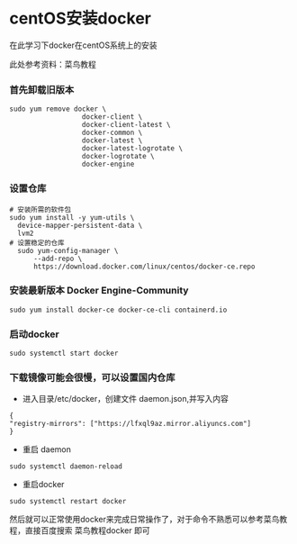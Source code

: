 # centOS安装docker

在此学习下docker在centOS系统上的安装

此处参考资料：菜鸟教程

### 首先卸载旧版本
```
sudo yum remove docker \
                  docker-client \
                  docker-client-latest \
                  docker-common \
                  docker-latest \
                  docker-latest-logrotate \
                  docker-logrotate \
                  docker-engine
```

### 设置仓库
```puml
# 安装所需的软件包
sudo yum install -y yum-utils \
  device-mapper-persistent-data \
  lvm2
# 设置稳定的仓库
  sudo yum-config-manager \
      --add-repo \
      https://download.docker.com/linux/centos/docker-ce.repo
```

### 安装最新版本 Docker Engine-Community
```puml
sudo yum install docker-ce docker-ce-cli containerd.io
```

### 启动docker
```puml
sudo systemctl start docker
```

### 下载镜像可能会很慢，可以设置国内仓库

- 进入目录/etc/docker，创建文件 daemon.json,并写入内容
```puml
{
"registry-mirrors": ["https://lfxql9az.mirror.aliyuncs.com"]
}
```

- 重启 daemon
```puml
sudo systemctl daemon-reload
```

- 重启docker
```puml
sudo systemctl restart docker
```

然后就可以正常使用docker来完成日常操作了，对于命令不熟悉可以参考菜鸟教程，直接百度搜索 菜鸟教程docker 即可
